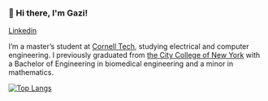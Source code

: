 ### 👋 Hi there, I'm Gazi!
[Linkedin](https://www.linkedin.com/in/ginkiyad/)

I’m a master’s student at [Cornell Tech](https://www.tech.cornell.edu), studying electrical and computer engineering. I previously graduated from [the City College of New York](https://www.ccny.cuny.edu) with a Bachelor of Engineering in biomedical engineering and a minor in mathematics.



[![Top Langs](https://github-readme-stats.vercel.app/api/top-langs/?username=inkiyad)](https://github.com/anuraghazra/github-readme-stats)



<!--
**inkiyad/inkiyad** is a ✨ _special_ ✨ repository because its `README.md` (this file) appears on your GitHub profile.

Here are some ideas to get you started:

- 🔭 I’m currently working on ...
- 🌱 I’m currently learning ...
- 👯 I’m looking to collaborate on ...
- 🤔 I’m looking for help with ...
- 💬 Ask me about ...
- 📫 How to reach me: ...
- 😄 Pronouns: ...
- ⚡ Fun fact: ...
-->
